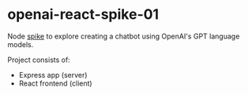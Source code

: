 # openai-react-spike-01

Node [spike](https://en.wikipedia.org/wiki/Spike_(software_development)) to explore creating a chatbot using OpenAI's GPT language models. 

Project consists of: 
- Express app (server)
- React frontend (client)
